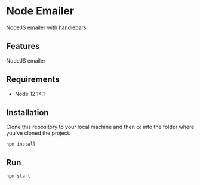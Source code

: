 # Node Emailer
NodeJS emailer with handlebars

## Features

NodeJS emailer

## Requirements
- Node 12.14.1

## Installation
Clone this repository to your local machine and then `cd` into the folder where you've cloned the project.

    npm install

## Run

    npm start
